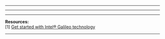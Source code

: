 ***
***

***
<b>Resources:</b><br>
[1] <a href="https://software.intel.com/en-us/iot/library/galileo-getting-started">Get started with Intel® Galileo technology</a><br>
***
